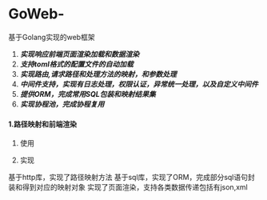 # GoWeb-
基于Golang实现的web框架

1. ***实现响应前端页面渲染加载和数据渲染***
2. ***支持toml格式的配置文件的自动加载***
3. ***实现路由,请求路径和处理方法的映射，和参数处理***
4. ***中间件支持，实现有日志处理，权限认证，异常统一处理，以及自定义中间件***
5. ***提供ORM，完成常用SQL包装和映射结果集***
6. ***实现协程池，完成协程复用***

#### 1.路径映射和前端渲染
1. 使用

2. 实现

基于http库，实现了路径映射方法
基于sql库，实现了ORM，完成部分sql语句封装和得到对应的映射对象
实现了页面渲染，支持各类数据传递包括有json,xml
